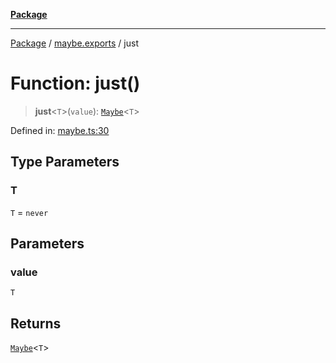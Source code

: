 [**Package**](../../README.md)

***

[Package](../../modules.md) / [maybe.exports](../README.md) / just

# Function: just()

> **just**\<`T`\>(`value`): [`Maybe`](../type-aliases/Maybe.md)\<`T`\>

Defined in: [maybe.ts:30](https://github.com/AlexXanderGrib/monads-io/blob/88cc2f22cfbd8717d7e52da6913dd270216344b1/src/maybe.ts#L30)

## Type Parameters

### T

`T` = `never`

## Parameters

### value

`T`

## Returns

[`Maybe`](../type-aliases/Maybe.md)\<`T`\>
